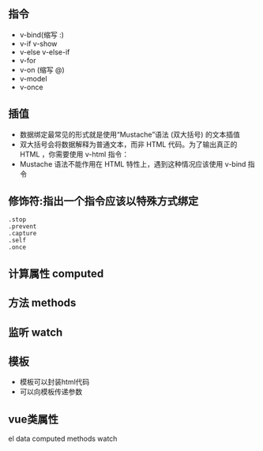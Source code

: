 ## 指令
* v-bind(缩写 :)
* v-if v-show
* v-else v-else-if
* v-for  
* v-on (缩写 @)
* v-model
* v-once

## 插值
* 数据绑定最常见的形式就是使用“Mustache”语法 (双大括号) 的文本插值
* 双大括号会将数据解释为普通文本，而非 HTML 代码。为了输出真正的 HTML ，你需要使用 v-html 指令：
* Mustache 语法不能作用在 HTML 特性上，遇到这种情况应该使用 v-bind 指令


## 修饰符:指出一个指令应该以特殊方式绑定

```
.stop
.prevent
.capture
.self
.once
```

## 计算属性 computed
## 方法 methods
## 监听 watch

## 模板
* 模板可以封装html代码
* 可以向模板传递参数

## vue类属性
el
data
computed
methods
watch



































